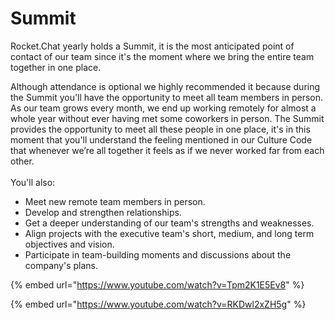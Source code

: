 # Summit

Rocket.Chat yearly holds a Summit, it is the most anticipated point of contact of our team since it's the moment where we bring the entire team together in one place.&#x20;

Although attendance is optional we highly recommended it because during the Summit you'll have the opportunity to meet all team members in person. As our team grows every month, we end up working remotely for almost a whole year without ever having met some coworkers in person. The Summit provides the opportunity to meet all these people in one place, it's in this moment that you'll understand the feeling mentioned in our Culture Code that whenever we’re all together it feels as if we never worked far from each other.\
\
You'll also:

* Meet new remote team members in person.
* Develop and strengthen relationships.
* Get a deeper understanding of our team's strengths and weaknesses.
* Align projects with the executive team's short, medium, and long term objectives and vision.
* Participate in team-building moments and discussions about the company's plans.

{% embed url="https://www.youtube.com/watch?v=Tpm2K1E5Ev8" %}

{% embed url="https://www.youtube.com/watch?v=RKDwl2xZH5g" %}

